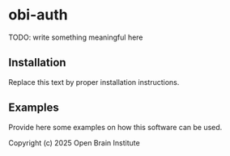 # obi-auth

TODO: write something meaningful here


## Installation

Replace this text by proper installation instructions.


## Examples

Provide here some examples on how this software can be used.


Copyright (c) 2025 Open Brain Institute
